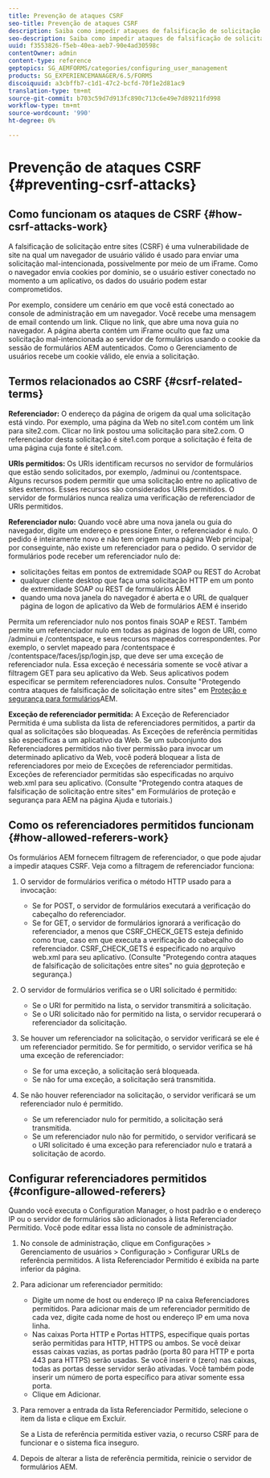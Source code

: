 ```yaml
---
title: Prevenção de ataques CSRF
seo-title: Prevenção de ataques CSRF
description: Saiba como impedir ataques de falsificação de solicitação entre sites (CSRF) e proteger os dados do usuário de serem comprometidos.
seo-description: Saiba como impedir ataques de falsificação de solicitação entre sites (CSRF) e proteger os dados do usuário de serem comprometidos.
uuid: f3553826-f5eb-40ea-aeb7-90e4ad30598c
contentOwner: admin
content-type: reference
geptopics: SG_AEMFORMS/categories/configuring_user_management
products: SG_EXPERIENCEMANAGER/6.5/FORMS
discoiquuid: a3cbffb7-c1d1-47c2-bcfd-70f1e2d81ac9
translation-type: tm+mt
source-git-commit: b703c59d7d913fc890c713c6e49e7d89211fd998
workflow-type: tm+mt
source-wordcount: '990'
ht-degree: 0%

---
```



# Prevenção de ataques CSRF {#preventing-csrf-attacks}

## Como funcionam os ataques de CSRF {#how-csrf-attacks-work}

A falsificação de solicitação entre sites (CSRF) é uma vulnerabilidade de site na qual um navegador de usuário válido é usado para enviar uma solicitação mal-intencionada, possivelmente por meio de um iFrame. Como o navegador envia cookies por domínio, se o usuário estiver conectado no momento a um aplicativo, os dados do usuário podem estar comprometidos.

Por exemplo, considere um cenário em que você está conectado ao console de administração em um navegador. Você recebe uma mensagem de email contendo um link. Clique no link, que abre uma nova guia no navegador. A página aberta contém um iFrame oculto que faz uma solicitação mal-intencionada ao servidor de formulários usando o cookie da sessão de formulários AEM autenticados. Como o Gerenciamento de usuários recebe um cookie válido, ele envia a solicitação.

## Termos relacionados ao CSRF {#csrf-related-terms}

**Referenciador:** O endereço da página de origem da qual uma solicitação está vindo. Por exemplo, uma página da Web no site1.com contém um link para site2.com. Clicar no link postou uma solicitação para site2.com. O referenciador desta solicitação é site1.com porque a solicitação é feita de uma página cuja fonte é site1.com.

**URIs permitidos:** Os URIs identificam recursos no servidor de formulários que estão sendo solicitados, por exemplo, /adminui ou /contentspace. Alguns recursos podem permitir que uma solicitação entre no aplicativo de sites externos. Esses recursos são considerados URIs permitidos. O servidor de formulários nunca realiza uma verificação de referenciador de URIs permitidos.

**Referenciador nulo:** Quando você abre uma nova janela ou guia do navegador, digite um endereço e pressione Enter, o referenciador é nulo. O pedido é inteiramente novo e não tem origem numa página Web principal; por conseguinte, não existe um referenciador para o pedido. O servidor de formulários pode receber um referenciador nulo de:

* solicitações feitas em pontos de extremidade SOAP ou REST do Acrobat
* qualquer cliente desktop que faça uma solicitação HTTP em um ponto de extremidade SOAP ou REST de formulários AEM
* quando uma nova janela do navegador é aberta e o URL de qualquer página de logon de aplicativo da Web de formulários AEM é inserido

Permita um referenciador nulo nos pontos finais SOAP e REST. Também permite um referenciador nulo em todas as páginas de logon de URI, como /adminui e /contentspace, e seus recursos mapeados correspondentes. Por exemplo, o servlet mapeado para /contentspace é /contentspace/faces/jsp/login.jsp, que deve ser uma exceção de referenciador nula. Essa exceção é necessária somente se você ativar a filtragem GET para seu aplicativo da Web. Seus aplicativos podem especificar se permitem referenciadores nulos. Consulte &quot;Protegendo contra ataques de falsificação de solicitação entre sites&quot; em [Proteção e segurança para formulários](https://help.adobe.com/en_US/livecycle/11.0/HardeningSecurity/index.html)AEM.

**Exceção de referenciador permitida:** A Exceção de Referenciador Permitida é uma sublista da lista de referenciadores permitidos, a partir da qual as solicitações são bloqueadas. As Exceções de referência permitidas são específicas a um aplicativo da Web. Se um subconjunto dos Referenciadores permitidos não tiver permissão para invocar um determinado aplicativo da Web, você poderá bloquear a lista de referenciadores por meio de Exceções de referenciador permitidas. Exceções de referenciador permitidas são especificadas no arquivo web.xml para seu aplicativo. (Consulte &quot;Protegendo contra ataques de falsificação de solicitação entre sites&quot; em Formulários de proteção e segurança para AEM na página Ajuda e tutoriais.)

## Como os referenciadores permitidos funcionam {#how-allowed-referers-work}

Os formulários AEM fornecem filtragem de referenciador, o que pode ajudar a impedir ataques CSRF. Veja como a filtragem de referenciador funciona:

1. O servidor de formulários verifica o método HTTP usado para a invocação:

   * Se for POST, o servidor de formulários executará a verificação do cabeçalho do referenciador.
   * Se for GET, o servidor de formulários ignorará a verificação do referenciador, a menos que CSRF_CHECK_GETS esteja definido como true, caso em que executa a verificação do cabeçalho do referenciador. CSRF_CHECK_GETS é especificado no arquivo web.xml para seu aplicativo. (Consulte &quot;Protegendo contra ataques de falsificação de solicitações entre sites&quot; no guia [de](https://help.adobe.com/en_US/livecycle/11.0/HardeningSecurity/index.html)proteção e segurança.)

1. O servidor de formulários verifica se o URI solicitado é permitido:

   * Se o URI for permitido na lista, o servidor transmitirá a solicitação.
   * Se o URI solicitado não for permitido na lista, o servidor recuperará o referenciador da solicitação.

1. Se houver um referenciador na solicitação, o servidor verificará se ele é um referenciador permitido. Se for permitido, o servidor verifica se há uma exceção de referenciador:

   * Se for uma exceção, a solicitação será bloqueada.
   * Se não for uma exceção, a solicitação será transmitida.

1. Se não houver referenciador na solicitação, o servidor verificará se um referenciador nulo é permitido.

   * Se um referenciador nulo for permitido, a solicitação será transmitida.
   * Se um referenciador nulo não for permitido, o servidor verificará se o URI solicitado é uma exceção para referenciador nulo e tratará a solicitação de acordo.

## Configurar referenciadores permitidos {#configure-allowed-referers}

Quando você executa o Configuration Manager, o host padrão e o endereço IP ou o servidor de formulários são adicionados à lista Referenciador Permitido. Você pode editar essa lista no console de administração.

1. No console de administração, clique em Configurações > Gerenciamento de usuários > Configuração > Configurar URLs de referência permitidos. A lista Referenciador Permitido é exibida na parte inferior da página.
1. Para adicionar um referenciador permitido:

   * Digite um nome de host ou endereço IP na caixa Referenciadores permitidos. Para adicionar mais de um referenciador permitido de cada vez, digite cada nome de host ou endereço IP em uma nova linha.
   * Nas caixas Porta HTTP e Portas HTTPS, especifique quais portas serão permitidas para HTTP, HTTPS ou ambos. Se você deixar essas caixas vazias, as portas padrão (porta 80 para HTTP e porta 443 para HTTPS) serão usadas. Se você inserir `0` (zero) nas caixas, todas as portas desse servidor serão ativadas. Você também pode inserir um número de porta específico para ativar somente essa porta.
   * Clique em Adicionar.

1. Para remover a entrada da lista Referenciador Permitido, selecione o item da lista e clique em Excluir.

   Se a Lista de referência permitida estiver vazia, o recurso CSRF para de funcionar e o sistema fica inseguro.

1. Depois de alterar a lista de referência permitida, reinicie o servidor de formulários AEM.

